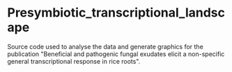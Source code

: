 # Presymbiotic_transcriptional_landscape
Source code used to analyse the data and generate graphics for the publication "Beneficial and pathogenic fungal exudates elicit a non-specific general transcriptional response in rice roots".
